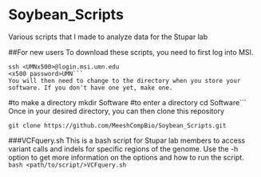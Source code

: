 # Soybean_Scripts
Various scripts that I made to analyze data for the Stupar lab

##For new users
To download these scripts, you need to first log into MSI.
```
ssh <UMNx500>@login.msi.umn.edu
<x500 password>UMN```
You will then need to change to the directory when you store your software. If you don't have one yet, make one.
```
#to make a directory
mkdir Software
#to enter a directory
cd Software```
Once in your desired directory, you can then clone this repository

`git clone https://github.com/MeeshCompBio/Soybean_Scripts.git`

###VCFquery.sh
This is a bash script for Stupar lab members to access variant calls and indels for specific regions of the genome. Use the -h option to get more information on the options and how to run the script.
`bash <path/to/script/>VCFquery.sh`



